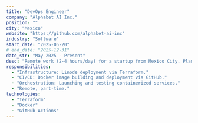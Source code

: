 ```yaml
---
title: "DevOps Engineer"
company: "Alphabet AI Inc."
position: ""
city: "Mexico"
website: "https://github.com/alphabet-ai-inc"
industry: "Software"
start_date: "2025-05-20"
# end_date: "2025-12-31"
date_str: "May 2025 - Present"
desc: "Remote work (2-4 hours/day) for a startup from Mexico City. Planned Kubernetes implementation."
responsibilities:
  - "Infrastructure: Linode deployment via Terraform."
  - "CI/CD: Docker image building and deployment via GitHub."
  - "Orchestration: Launching and testing containerized services."
  - "Remote, part-time."
technologies:
  - "Terraform"
  - "Docker"
  - "GitHub Actions"
---
```

